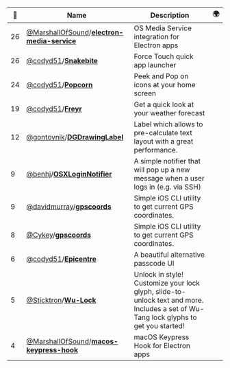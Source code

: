 |:star2: | Name | Description | 🌍|
|---|---|---|---|
|26|[@MarshallOfSound](https://github.com/MarshallOfSound)/[**electron-media-service**](https://github.com/MarshallOfSound/electron-media-service)|OS Media Service integration for Electron apps||
|26|[@codyd51](https://github.com/codyd51)/[**Snakebite**](https://github.com/codyd51/Snakebite)|Force Touch quick app launcher||
|24|[@codyd51](https://github.com/codyd51)/[**Popcorn**](https://github.com/codyd51/Popcorn)|Peek and Pop on icons at your home screen||
|19|[@codyd51](https://github.com/codyd51)/[**Freyr**](https://github.com/codyd51/Freyr)|Get a quick look at your weather forecast||
|12|[@gontovnik](https://github.com/gontovnik)/[**DGDrawingLabel**](https://github.com/gontovnik/DGDrawingLabel)|Label which allows to pre-calculate text layout with a great performance.||
|9|[@benhj](https://github.com/benhj)/[**OSXLoginNotifier**](https://github.com/benhj/OSXLoginNotifier)|A simple notifier that will pop up a new message when a user logs in (e.g. via SSH)||
|9|[@davidmurray](https://github.com/davidmurray)/[**gpscoords**](https://github.com/davidmurray/gpscoords)|Simple iOS CLI utility to get current GPS coordinates.||
|8|[@Cykey](https://github.com/Cykey)/[**gpscoords**](https://github.com/Cykey/gpscoords)|Simple iOS CLI utility to get current GPS coordinates.||
|6|[@codyd51](https://github.com/codyd51)/[**Epicentre**](https://github.com/codyd51/Epicentre)|A beautiful alternative passcode UI||
|5|[@Sticktron](https://github.com/Sticktron)/[**Wu-Lock**](https://github.com/Sticktron/Wu-Lock)|Unlock in style! Customize your lock glyph, slide-to-unlock text and more. Includes a set of Wu-Tang lock glyphs to get you started!||
|4|[@MarshallOfSound](https://github.com/MarshallOfSound)/[**macos-keypress-hook**](https://github.com/MarshallOfSound/macos-keypress-hook)|macOS Keypress Hook for Electron apps||

